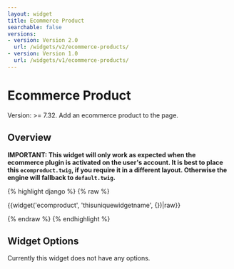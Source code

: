 ```yaml
---
layout: widget
title: Ecommerce Product
searchable: false
versions:
- version: Version 2.0
  url: /widgets/v2/ecommerce-products/
- version: Version 1.0
  url: /widgets/v1/ecommerce-products/
---
```


# Ecommerce Product

Version: >= 7.32. Add an ecommerce product to the page.

## Overview

**IMPORTANT: This widget will only work as expected when the ecommerce plugin is activated on the user's account. It is best to place this ```ecomproduct.twig```, if you require it in a different layout. Otherwise the engine will fallback to ```default.twig```.**

{% highlight django %}
{% raw %}

  {{widget('ecomproduct', 'thisuniquewidgetname', {})|raw}}

{% endraw %}
{% endhighlight %}

## Widget Options

Currently this widget does not have any options.
